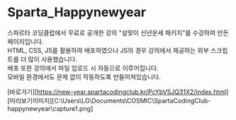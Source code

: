# Sparta_Happynewyear
  
스파르타 코딩클럽에서 무료로 공개한 강의 "설맞이 신년운세 패키지"를 수강하여 만든 페이지입니다.  
HTML, CSS, JS를 활용하여 배포하였으나 JS의 경우 강의에서 제공하는 외부 스크립트를 더 많이 사용했습니다.  
배포 또한 강의에서 파일 업로드 시 자동으로 이루어집니다.  
모바일 환경에서도 문제 없이 작동하도록 만들어져있습니다.  
  
[바로가기][https://new-year.spartacodingclub.kr/PcYbVSJQ31X2/index.html]  
[미리보기이미지][C:\Users\LG\Documents\COSMIC\SpartaCodingClub-happynewyear\capture1.png]  
